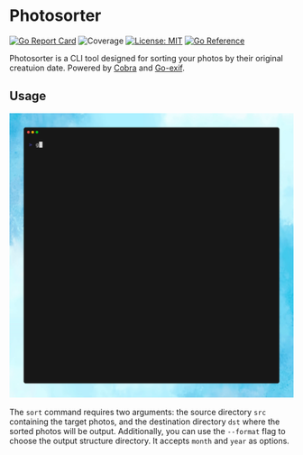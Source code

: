 # Photosorter

[![Go Report Card](https://goreportcard.com/badge/github.com/elmarsan/photosorter)](https://goreportcard.com/report/github.com/elmarsan/photosorter) 
![Coverage](https://img.shields.io/badge/Coverage-90.8%25-brightgreen)
[![License: MIT](https://img.shields.io/badge/License-MIT-yellow.svg)](https://opensource.org/licenses/MIT)
[![Go Reference](https://pkg.go.dev/badge/github.com/elmarsan/photosorter.svg)](https://pkg.go.dev/github.com/elmarsan/photosorter)

Photosorter is a CLI tool designed for sorting your photos by their original creatuion date.
Powered by [Cobra](https://github.com/spf13/cobra) and [Go-exif](https://github.com/dsoprea/go-exif).

## Usage

![Demo gif](./doc/photosorter.gif)

The `sort` command requires two arguments: the source directory `src` containing the target photos, and the destination directory `dst` where the sorted photos will be output.
Additionally, you can use the `--format` flag to choose the output structure directory. It accepts `month` and `year` as options.